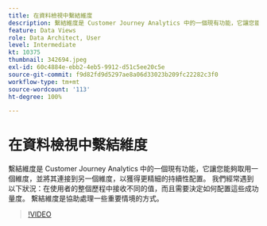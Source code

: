 ```yaml
---
title: 在資料檢視中繫結維度
description: 繫結維度是 Customer Journey Analytics 中的一個現有功能，它讓您能夠取用一個維度，並將其連接到另一個維度… (說明應該介於 60 到 160 個字元之間)
feature: Data Views
role: Data Architect, User
level: Intermediate
kt: 10375
thumbnail: 342694.jpeg
exl-id: 60c4884e-ebb2-4eb5-9912-d51c5ee20c5e
source-git-commit: f9d82fd9d5297ae8a06d33023b209fc22282c3f0
workflow-type: tm+mt
source-wordcount: '113'
ht-degree: 100%

---
```


# 在資料檢視中繫結維度

繫結維度是 Customer Journey Analytics 中的一個現有功能，它讓您能夠取用一個維度，並將其連接到另一個維度，以獲得更精細的持續性配置。 我們經常遇到以下狀況：在使用者的整個歷程中接收不同的值，而且需要決定如何配置這些成功量度。 繫結維度是協助處理一些重要情境的方式。

>[!VIDEO](https://video.tv.adobe.com/v/342694/?quality=12&learn=on)
